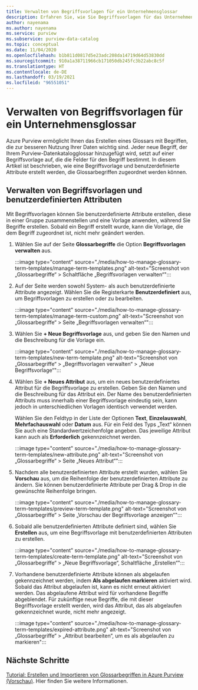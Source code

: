 ```yaml
---
title: Verwalten von Begriffsvorlagen für ein Unternehmensglossar
description: Erfahren Sie, wie Sie Begriffsvorlagen für das Unternehmensglossar in einem Azure Purview-Datenkatalog verwalten können.
author: nayenama
ms.author: nayenama
ms.service: purview
ms.subservice: purview-data-catalog
ms.topic: conceptual
ms.date: 11/04/2020
ms.openlocfilehash: b1b811d0817d5e23adc208da14719d64d53830dd
ms.sourcegitcommit: 910a1a38711966cb171050db245fc3b22abc8c5f
ms.translationtype: HT
ms.contentlocale: de-DE
ms.lasthandoff: 03/19/2021
ms.locfileid: "96551051"
---
```

# <a name="how-to-manage-term-templates-for-business-glossary"></a>Verwalten von Begriffsvorlagen für ein Unternehmensglossar

Azure Purview ermöglicht Ihnen das Erstellen eines Glossars mit Begriffen, die zur besseren Nutzung Ihrer Daten wichtig sind. Jeder neue Begriff, der Ihrem Purview-Datenkatalogglossar hinzugefügt wird, setzt auf einer Begriffsvorlage auf, die die Felder für den Begriff bestimmt. In diesem Artikel ist beschrieben, wie eine Begriffsvorlage und benutzerdefinierte Attribute erstellt werden, die Glossarbegriffen zugeordnet werden können.

## <a name="manage-term-templates-and-custom-attributes"></a>Verwalten von Begriffsvorlagen und benutzerdefinierten Attributen

Mit Begriffsvorlagen können Sie benutzerdefinierte Attribute erstellen, diese in einer Gruppe zusammenstellen und eine Vorlage anwenden, während Sie Begriffe erstellen. Sobald ein Begriff erstellt wurde, kann die Vorlage, die dem Begriff zugeordnet ist, nicht mehr geändert werden.

1. Wählen Sie auf der Seite **Glossarbegriffe** die Option **Begriffsvorlagen verwalten** aus.

   :::image type="content" source="./media/how-to-manage-glossary-term-templates/manage-term-templates.png" alt-text="Screenshot von „Glossarbegriffe“ > Schaltfläche „Begriffsvorlagen verwalten“":::

2. Auf der Seite werden sowohl System- als auch benutzerdefinierte Attribute angezeigt. Wählen Sie die Registerkarte **Benutzerdefiniert** aus, um Begriffsvorlagen zu erstellen oder zu bearbeiten.

   :::image type="content" source="./media/how-to-manage-glossary-term-templates/manage-term-custom.png" alt-text="Screenshot von „Glossarbegriffe“ > Seite „Begriffsvorlagen verwalten“":::

3. Wählen Sie **+ Neue Begriffsvorlage** aus, und geben Sie den Namen und die Beschreibung für die Vorlage ein.

   :::image type="content" source="./media/how-to-manage-glossary-term-templates/new-term-template.png" alt-text="Screenshot von „Glossarbegriffe“ > „Begriffsvorlagen verwalten“ > „Neue Begriffsvorlage“":::

4. Wählen Sie **+ Neues Attribut** aus, um ein neues benutzerdefiniertes Attribut für die Begriffsvorlage zu erstellen. Geben Sie den Namen und die Beschreibung für das Attribut ein. Der Name des benutzerdefinierten Attributs muss innerhalb einer Begriffsvorlage eindeutig sein, kann jedoch in unterschiedlichen Vorlagen identisch verwendet werden.

   Wählen Sie den Feldtyp in der Liste der Optionen **Text**, **Einzelauswahl**, **Mehrfachauswahl** oder **Datum** aus. Für ein Feld des Typs „Text“ können Sie auch eine Standardwertzeichenfolge angeben.  Das jeweilige Attribut kann auch als **Erforderlich** gekennzeichnet werden.

   :::image type="content" source="./media/how-to-manage-glossary-term-templates/new-attribute.png" alt-text="Screenshot von „Glossarbegriffe“ > Seite „Neues Attribut“":::

5. Nachdem alle benutzerdefinierten Attribute erstellt wurden, wählen Sie **Vorschau** aus, um die Reihenfolge der benutzerdefinierten Attribute zu ändern. Sie können benutzerdefinierte Attribute per Drag &amp; Drop in die gewünschte Reihenfolge bringen.

   :::image type="content" source="./media/how-to-manage-glossary-term-templates/preview-term-template.png" alt-text="Screenshot von „Glossarbegriffe“ > Seite „Vorschau der Begriffsvorlage anzeigen“":::

6. Sobald alle benutzerdefinierten Attribute definiert sind, wählen Sie **Erstellen** aus, um eine Begriffsvorlage mit benutzerdefinierten Attributen zu erstellen.

   :::image type="content" source="./media/how-to-manage-glossary-term-templates/create-term-template.png" alt-text="Screenshot von „Glossarbegriffe“ > „Neue Begriffsvorlage“, Schaltfläche „Erstellen“":::

7. Vorhandene benutzerdefinierte Attribute können als abgelaufen gekennzeichnet werden, indem **Als abgelaufen markieren** aktiviert wird. Sobald das Attribut abgelaufen ist, kann es nicht erneut aktiviert werden. Das abgelaufene Attribut wird für vorhandene Begriffe abgeblendet. Für zukünftige neue Begriffe, die mit dieser Begriffsvorlage erstellt werden, wird das Attribut, das als abgelaufen gekennzeichnet wurde, nicht mehr angezeigt.

   :::image type="content" source="./media/how-to-manage-glossary-term-templates/expired-attribute.png" alt-text="Screenshot von „Glossarbegriffe“ > „Attribut bearbeiten“, um es als abgelaufen zu markieren":::

## <a name="next-steps"></a>Nächste Schritte

[Tutorial: Erstellen und Importieren von Glossarbegriffen in Azure Purview (Vorschau)](tutorial-import-create-glossary-terms.md). Hier finden Sie weitere Informationen.
